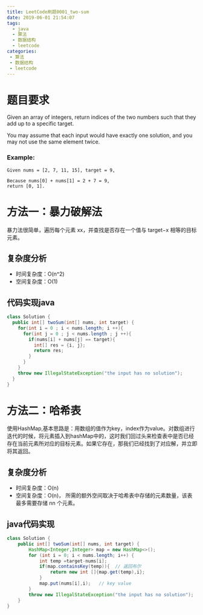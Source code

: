 ```yaml
---
title: LeetCode刷题0001_two-sum
date: 2019-06-01 21:54:07
tags: 
  - java
  - 算法
  - 数据结构
  - leetcode
categories:
 - 算法
 - 数据结构
 - leetcode
---
```

# 题目要求
Given an array of integers, return indices of the two numbers such that they add up to a specific target.

You may assume that each input would have exactly one solution, and you may not use the same element twice.

### Example:
```
Given nums = [2, 7, 11, 15], target = 9,

Because nums[0] + nums[1] = 2 + 7 = 9,
return [0, 1].
```

# 方法一：暴力破解法
暴力法很简单，遍历每个元素 xx，并查找是否存在一个值与 target−x 相等的目标元素。
## 复杂度分析
- 时间复杂度：O(n^2)
- 空间复杂度：O(1)
## 代码实现java
```java
class Solution {
  public int[] twoSum(int[] nums, int target) {
    for(int i = 0 ; i < nums.length; i ++){
      for(int j = 0 ; j < nums.length ; j ++){
        if(nums[i] + nums[j] == target){
          int[] res = {i, j};
          return res;
        }
      }
    }
    throw new IllegalStateException("the input has no solution");
  }
}
```
# 方法二：哈希表
使用HashMap,基本思路是：用数组的值作为key，index作为value。对数组进行迭代的时候，将元素插入到hashMap中的，这时我们回过头来检查表中是否已经存在当前元素所对应的目标元素。如果它存在，那我们已经找到了对应解，并立即将其返回。
## 复杂度分析
- 时间复杂度：O(n)
- 空间复杂度：O(n)， 所需的额外空间取决于哈希表中存储的元素数量，该表最多需要存储 nn 个元素。
## java代码实现
```java
class Solution {
    public int[] twoSum(int[] nums, int target) {
        HashMap<Integer,Integer> map = new HashMap<>();
        for (int i = 0; i < nums.length; i++) {
            int temp =target-nums[i];
            if(map.containsKey(temp)){  // 返回布尔
                return new int []{map.get(temp),i};
            }
            map.put(nums[i],i);   // key value
        }
        throw new IllegalStateException("the input has no solution");
    }
}
```
